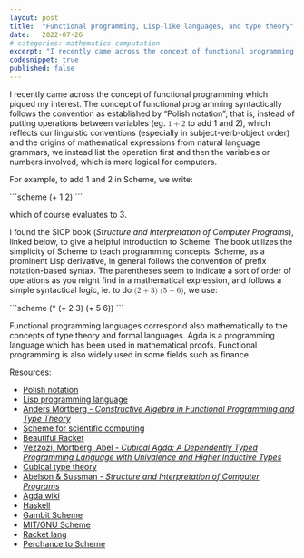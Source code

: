 ```yaml
---
layout: post
title:  "Functional programming, Lisp-like languages, and type theory"
date:   2022-07-26
# categories: mathematics computation
excerpt: "I recently came across the concept of functional programming which piqued my interest..."
codesnippet: true
published: false
---
```

<p>I recently came across the concept of functional programming which
piqued my interest. The concept of functional programming syntactically
follows the convention as established by “Polish notation”; that is,
instead of putting operations between variables (eg. <math><mrow><mn>1</mn><mo>+</mo></mrow><mrow><mn>2</mn></mrow></math> to add 1
and 2), which reflects our linguistic conventions (especially in
subject-verb-object order) and the origins of mathematical expressions
from natural language grammars, we instead list the operation first and
then the variables or numbers involved, which is more logical for
computers.</p>
<p>For example, to add 1 and 2 in Scheme, we write:</p>
```scheme
(+ 1 2)
```
<p>which of course evaluates to 3.</p>
<p>I found the SICP book (<em>Structure and Interpretation of Computer
Programs</em>), linked below, to give a helpful introduction to Scheme.
The book utilizes the simplicity of Scheme to teach programming
concepts. Scheme, as a prominent Lisp derivative, in general follows the
convention of prefix notation-based syntax. The parentheses seem to
indicate a sort of order of operations as you might find in a
mathematical expression, and follows a simple syntactical logic, ie. to
do <math><mrow><mo form="prefix" stretchy="false">(</mo><mn>2</mn><mo>+</mo></mrow><mrow><mn>3</mn><mo form="postfix" stretchy="false">)</mo><mspace width="0.2778em"></mspace><mo form="prefix" stretchy="false">(</mo><mn>5</mn><mo>+</mo></mrow><mrow><mn>6</mn><mo form="postfix" stretchy="false">)</mo></mrow></math>, we use:</p>
```scheme
(* (+ 2 3) (+ 5 6))
```
<p>Functional programming languages correspond also mathematically to
the concepts of type theory and formal languages. Agda is a programming
language which has been used in mathematical proofs. Functional
programming is also widely used in some fields such as finance.</p>
<!-- <p><code>TODO write more here</code></p> -->
<p>Resources:
<ul>
<li><a href="https://en.wikipedia.org/wiki/Polish_notation">Polish notation</a></li>
<li><a href="https://en.wikipedia.org/wiki/Lisp_(programming_language)">Lisp
programming language</a></li>
<li><a href="https://staff.math.su.se/anders.mortberg/slides/master_slides.pdf">Anders
Mörtberg - <em>Constructive Algebra in Functional Programming and Type
Theory</em></a></li>
<li><a href="http://fmnt.info/blog/20181029_scheme.html">Scheme for scientific
computing</a></li>
<li><a href="https://beautifulracket.com/">Beautiful
Racket</a></li>
<li><a href="https://staff.math.su.se/anders.mortberg/papers/cubicalagda.pdf">Vezzozi,
Mörtberg, Abel - <em>Cubical Agda: A Dependently Typed Programming
Language with Univalence and Higher Inductive Types</em></a></li>
<li><a href="https://ncatlab.org/nlab/show/cubical+type+theory">Cubical type
theory</a></li>
<li><a href="https://web.mit.edu/6.001/6.037/sicp.pdf">Abelson &amp; Sussman - <em>Structure and Interpretation of Computer Programs</em></a></li>
<li><a href="https://wiki.portal.chalmers.se/agda/pmwiki.php">Agda wiki</a></li>
<li><a href="https://www.haskell.org/">Haskell</a></li>
<li><a href="https://gambitscheme.org/">Gambit Scheme</a></li>
<li><a href="https://www.gnu.org/software/mit-scheme/">MIT/GNU Scheme</a></li>
<li><a href="https://racket-lang.org/">Racket lang</a></li>
<li><a href="https://hardmath123.github.io/perchance-to-scheme.html">Perchance to Scheme</a></li>
</ul>